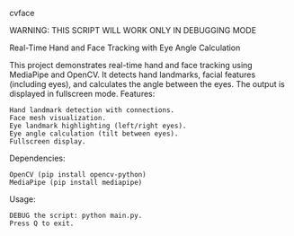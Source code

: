 cvface

WARNING: THIS SCRIPT WILL WORK ONLY IN DEBUGGING MODE

Real-Time Hand and Face Tracking with Eye Angle Calculation

This project demonstrates real-time hand and face tracking using MediaPipe and OpenCV. It detects hand landmarks, facial features (including eyes), and calculates the angle between the eyes. The output is displayed in fullscreen mode.
Features:

    Hand landmark detection with connections.
    Face mesh visualization.
    Eye landmark highlighting (left/right eyes).
    Eye angle calculation (tilt between eyes).
    Fullscreen display.

Dependencies:

    OpenCV (pip install opencv-python)
    MediaPipe (pip install mediapipe)

Usage:

    DEBUG the script: python main.py.
    Press Q to exit.
